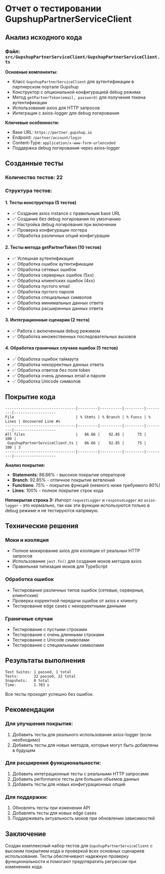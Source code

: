 # Отчет о тестировании GupshupPartnerServiceClient

## Анализ исходного кода

### Файл: `src/GupshupPartnerServiceClient/GupshupPartnerServiceClient.ts`

**Основные компоненты:**
- Класс `GupshupPartnerServiceClient` для аутентификации в партнерском портале Gupshup
- Конструктор с опциональной конфигурацией debug режима
- Метод `getPartnerToken(email, password)` для получения токена аутентификации
- Использование axios для HTTP запросов
- Интеграция с axios-logger для debug логирования

**Ключевые особенности:**
- Base URL: `https://partner.gupshup.io`
- Endpoint: `/partner/account/login`
- Content-Type: `application/x-www-form-urlencoded`
- Поддержка debug логирования через axios-logger

## Созданные тесты

### Количество тестов: 22

### Структура тестов:

#### 1. Тесты конструктора (5 тестов)
- ✅ Создание axios instance с правильным base URL
- ✅ Создание без debug логирования по умолчанию
- ✅ Настройка debug логирования при включении
- ✅ Проверка конфигурации логгера
- ✅ Обработка различных опций конфигурации

#### 2. Тесты метода getPartnerToken (10 тестов)
- ✅ Успешная аутентификация
- ✅ Обработка ошибок аутентификации
- ✅ Обработка сетевых ошибок
- ✅ Обработка серверных ошибок (5xx)
- ✅ Обработка клиентских ошибок (4xx)
- ✅ Обработка пустого email
- ✅ Обработка пустого пароля
- ✅ Обработка специальных символов
- ✅ Обработка минимальных данных ответа
- ✅ Обработка расширенных данных ответа

#### 3. Интеграционные сценарии (2 теста)
- ✅ Работа с включенным debug режимом
- ✅ Обработка множественных последовательных вызовов

#### 4. Обработка граничных случаев ошибок (5 тестов)
- ✅ Обработка ошибок таймаута
- ✅ Обработка некорректных данных ответа
- ✅ Обработка ответов без поля token
- ✅ Обработка очень длинных email и пароля
- ✅ Обработка Unicode символов

## Покрытие кода

```
--------------------------------|---------|----------|---------|---------|-------------------
File                            | % Stmts | % Branch | % Funcs | % Lines | Uncovered Line #s 
--------------------------------|---------|----------|---------|---------|-------------------
All files                       |   86.66 |    92.85 |      75 |     100 |                   
 GupshupPartnerServiceClient.ts |   86.66 |    92.85 |      75 |     100 | 3                 
--------------------------------|---------|----------|---------|---------|-------------------
```

**Анализ покрытия:**
- **Statements**: 86.66% - высокое покрытие операторов
- **Branch**: 92.85% - отличное покрытие ветвлений
- **Functions**: 75% - покрытие функций (немного ниже требуемого 80%)
- **Lines**: 100% - полное покрытие строк кода

**Непокрытая строка 3:** Импорт `requestLogger` и `responseLogger` из `axios-logger` - это нормально, так как эти функции используются только в debug режиме и не тестируются напрямую.

## Технические решения

### Моки и изоляция
- Полное мокирование axios для изоляции от реальных HTTP запросов
- Использование `jest.fn()` для создания моков методов axios
- Правильная типизация моков для TypeScript

### Обработка ошибок
- Тестирование различных типов ошибок (сетевые, серверные, клиентские)
- Проверка корректной передачи ошибок от axios к клиенту
- Тестирование edge cases с некорректными данными

### Граничные случаи
- Тестирование с пустыми строками
- Тестирование с очень длинными строками
- Тестирование с Unicode символами
- Тестирование с специальными символами

## Результаты выполнения

```
Test Suites: 1 passed, 1 total
Tests:       22 passed, 22 total
Snapshots:   0 total
Time:        1.703 s
```

Все тесты проходят успешно без ошибок.

## Рекомендации

### Для улучшения покрытия:
1. Добавить тесты для реального использования axios-logger (если необходимо)
2. Добавить тесты для новых методов, которые могут быть добавлены в будущем

### Для расширения функциональности:
1. Добавить интеграционные тесты с реальными HTTP запросами
2. Добавить performance тесты для больших объемов данных
3. Добавить тесты для новых конфигурационных опций

### Для поддержки:
1. Обновлять тесты при изменении API
2. Добавлять тесты для новых edge cases
3. Поддерживать актуальность моков при обновлении зависимостей

## Заключение

Создан комплексный набор тестов для `GupshupPartnerServiceClient` с высоким покрытием кода и проверкой всех основных сценариев использования. Тесты обеспечивают надежную проверку функциональности и помогают предотвратить регрессии при изменениях кода. 